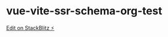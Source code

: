 # vue-vite-ssr-schema-org-test

[Edit on StackBlitz ⚡️](https://stackblitz.com/edit/vitejs-vite-krgcr3)